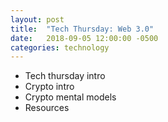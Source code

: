 ```yaml
---
layout: post
title:  "Tech Thursday: Web 3.0"
date:   2018-09-05 12:00:00 -0500
categories: technology
---
```


- Tech thursday intro
- Crypto intro
- Crypto mental models
- Resources
